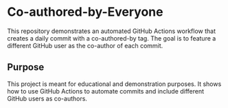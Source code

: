# Co-authored-by-Everyone

This repository demonstrates an automated GitHub Actions workflow that creates a daily commit with a co-authored-by tag. The goal is to feature a different GitHub user as the co-author of each commit.

## Purpose
This project is meant for educational and demonstration purposes. It shows how to use GitHub Actions to automate commits and include different GitHub users as co-authors.
